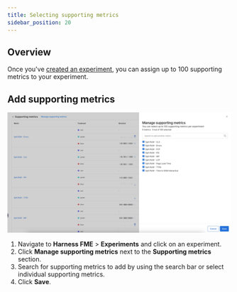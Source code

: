 ```yaml
---
title: Selecting supporting metrics
sidebar_position: 20
---
```


## Overview

Once you've [created an experiment](../../setup/), you can assign up to 100 supporting metrics to your experiment. 

## Add supporting metrics

![Manage supporting metrics](../../static/supporting-metrics.png)

1. Navigate to **Harness FME** > **Experiments** and click on an experiment.
1. Click **Manage supporting metrics** next to the **Supporting metrics** section.
1. Search for supporting metrics to add by using the search bar or select individual supporting metrics.
1. Click **Save**. 
